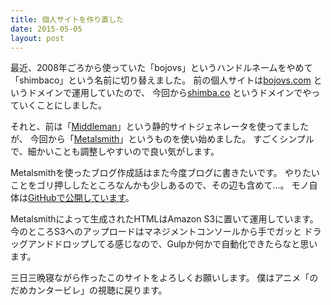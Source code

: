 ```yaml
---
title: 個人サイトを作り直した
date: 2015-05-05
layout: post
---
```


最近、2008年ごろから使っていた「bojovs」というハンドルネームをやめて
「shimbaco」という名前に切り替えました。
前の個人サイトは[bojovs.com](http://bojovs.com/) というドメインで運用していたので、
今回から[shimba.co](http://www.shimba.co) というドメインでやっていくことにしました。

それと、前は「[Middleman](https://middlemanapp.com/)」という静的サイトジェネレータを使ってましたが、
今回から「[Metalsmith](http://www.metalsmith.io/)」というものを使い始めました。
すごくシンプルで、細かいことも調整しやすいので良い気がします。

Metalsmithを使ったブログ作成話はまた今度ブログに書きたいです。
やりたいことをゴリ押ししたところなんかも少しあるので、その辺も含めて…。
モノ自体は[GitHubで公開しています](https://github.com/shimbaco/shimbaco)。

Metalsmithによって生成されたHTMLはAmazon S3に置いて運用しています。
今のところS3へのアップロードはマネジメントコンソールから手でガッと
ドラッグアンドドロップしてる感じなので、Gulpか何かで自動化できたらなと思います。

三日三晩寝ながら作ったこのサイトをよろしくお願いします。
僕はアニメ「のだめカンタービレ」の視聴に戻ります。
